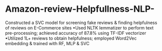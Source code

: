 # Amazon-review-Helpfullness-NLP-

Constructed a SVC model for screening fake reviews & finding helpfulness of reviews on E-Commerce sites
•Used NLTK lemmatizer to perform text pre-processing; achieved accuracy of 87.8% using TF-IDF vectorizer
•Utilized 1L+ reviews to obtain helpfulness; employed Word2Vec embedding & trained with RF, MLP & SVC
